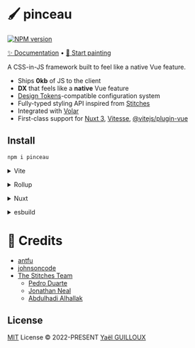 # 🖌 pinceau

[![NPM version](https://img.shields.io/npm/v/pinceau?color=a1b858&label=)](https://www.npmjs.com/package/pinceau)

[✨ Documentation]() • [🎨 Start painting]()

A CSS-in-JS framework built to feel like a native Vue feature.

- Ships **0kb** of JS to the client
- **DX** that feels like a **native** Vue feature
- [Design Tokens](https://github.com/design-tokens/community-group)-compatible configuration system
- Fully-typed styling API inspired from [Stitches](https://www.npmjs.com/package/@stitches/stringify)
- Integrated with [Volar](https://github.com/johnsoncodehk/volar)
- First-class support for [Nuxt 3](https://v3.nuxtjs.org), [Vitesse](https://github.com/antfu/vitesse), [@vitejs/plugin-vue](https://github.com/vitejs/vite/tree/main/packages/plugin-vue)

## Install

```bash
npm i pinceau
```

<details>
<summary>Vite</summary><br>

```ts
// vite.config.ts
import Pinceau from 'pinceau/vite'

export default defineConfig({
  plugins: [
    Pinceau({ /* options */ }),
  ],
})
```

Example: [`playground/`](./playground/)

<br></details>

<details>
<summary>Rollup</summary><br>

```ts
// rollup.config.js
import Pinceau from 'pinceau/rollup'

export default {
  plugins: [
    Pinceau({ /* options */ }),
  ],
}
```

<br></details>

<details>
<summary>Nuxt</summary><br>

```ts
// nuxt.config.js
export default defineNuxtConfig({
  modules: [
    ['pinceau/nuxt'],
  ],
  pinceau: {
    /* options */
  }
})
```

> This module only works with [Nuxt 3](https://v3.nuxtjs.org).

<br></details>

<details>
<summary>esbuild</summary><br>

```ts
// esbuild.config.js
import { build } from 'esbuild'
import Pinceau from 'pinceau/esbuild'

build({
  plugins: [Pinceau({ /* options */ })],
})
```

<br></details>

# 💖 Credits

- [antfu](https://github.com/antfu)
- [johnsoncode](https://github.com/johnsoncodehk)
- [The Stitches Team](https://stitches.dev)
  - [Pedro Duarte](https://twitter.com/peduarte)
  - [Jonathan Neal](https://twitter.com/jon_neal)
  - [Abdulhadi Alhallak](https://twitter.com/hadi_hlk)

## License

[MIT](./LICENSE) License &copy; 2022-PRESENT [Yaël GUILLOUX](https://github.com/Tahul)
